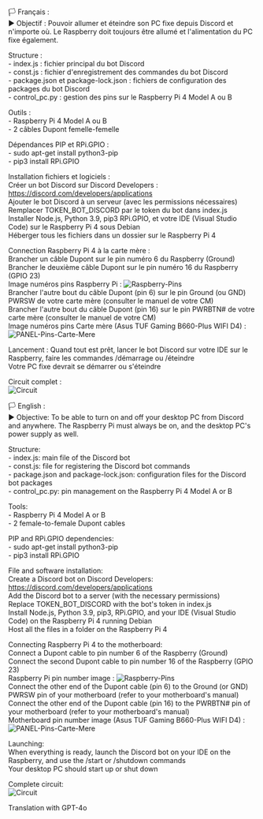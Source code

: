 🏳 Français :  
▶ Objectif : Pouvoir allumer et éteindre son PC fixe depuis Discord et n'importe où. Le Raspberry doit toujours être allumé et l'alimentation du PC fixe également.  


Structure :  
          - index.js : fichier principal du bot Discord  
          - const.js : fichier d'enregistrement des commandes du bot Discord  
          - package.json et package-lock.json : fichiers de configuration des packages du bot Discord  
          - control_pc.py : gestion des pins sur le Raspberry Pi 4 Model A ou B  

Outils :  
          - Raspberry Pi 4 Model A ou B  
          - 2 câbles Dupont femelle-femelle  

Dépendances PIP et RPi.GPIO :  
          - sudo apt-get install python3-pip  
          - pip3 install RPi.GPIO  

Installation fichiers et logiciels :  
  Créer un bot Discord sur Discord Developers : https://discord.com/developers/applications  
  Ajouter le bot Discord à un serveur (avec les permissions nécessaires)  
  Remplacer TOKEN_BOT_DISCORD par le token du bot dans index.js  
  Installer Node.js, Python 3.9, pip3 RPi.GPIO, et votre IDE (Visual Studio Code) sur le Raspberry Pi 4 sous Debian  
  Héberger tous les fichiers dans un dossier sur le Raspberry Pi 4  

Connection Raspberry Pi 4 à la carte mère :  
  Brancher un câble Dupont sur le pin numéro 6 du Raspberry (Ground)  
  Brancher le deuxième câble Dupont sur le pin numéro 16 du Raspberry (GPIO 23)  
  Image numéros pins Raspberry Pi : ![Raspberry-Pins](https://github.com/user-attachments/assets/070f5e65-37ed-40ea-a9ef-00bbb567f13a)  
  Brancher l'autre bout du câble Dupont (pin 6) sur le pin Ground (ou GND) PWRSW de votre carte mère (consulter le manuel de votre CM)  
  Brancher l'autre bout du câble Dupont (pin 16) sur le pin PWRBTN# de votre carte mère (consulter le manuel de votre CM)  
  Image numéros pins Carte mère (Asus TUF Gaming B660-Plus WIFI D4) : ![PANEL-Pins-Carte-Mere](https://github.com/user-attachments/assets/19e3ebd9-345d-44af-9399-0fc20a72c5e5)

Lancement :
  Quand tout est prêt, lancer le bot Discord sur votre IDE sur le Raspberry, faire les commandes /démarrage ou /éteindre  
  Votre PC fixe devrait se démarrer ou s'éteindre  


Circuit complet :  
![Circuit](https://github.com/user-attachments/assets/c6a6cfc7-e17d-4e0f-8b57-05b42092fed5)




🏳 English :  
▶ Objective: To be able to turn on and off your desktop PC from Discord and anywhere. The Raspberry Pi must always be on, and the desktop PC's power supply as well.  


Structure:  
          - index.js: main file of the Discord bot  
          - const.js: file for registering the Discord bot commands  
          - package.json and package-lock.json: configuration files for the Discord bot packages  
          - control_pc.py: pin management on the Raspberry Pi 4 Model A or B  

Tools:  
          - Raspberry Pi 4 Model A or B  
          - 2 female-to-female Dupont cables  

PIP and RPi.GPIO dependencies:  
          - sudo apt-get install python3-pip  
          - pip3 install RPi.GPIO  

File and software installation:  
  Create a Discord bot on Discord Developers: https://discord.com/developers/applications  
  Add the Discord bot to a server (with the necessary permissions)  
  Replace TOKEN_BOT_DISCORD with the bot's token in index.js  
  Install Node.js, Python 3.9, pip3, RPi.GPIO, and your IDE (Visual Studio Code) on the Raspberry Pi 4 running Debian  
  Host all the files in a folder on the Raspberry Pi 4  

Connecting Raspberry Pi 4 to the motherboard:  
  Connect a Dupont cable to pin number 6 of the Raspberry (Ground)  
  Connect the second Dupont cable to pin number 16 of the Raspberry (GPIO 23)  
  Raspberry Pi pin number image : ![Raspberry-Pins](https://github.com/user-attachments/assets/070f5e65-37ed-40ea-a9ef-00bbb567f13a)  
  Connect the other end of the Dupont cable (pin 6) to the Ground (or GND) PWRSW pin of your motherboard (refer to your motherboard's manual)  
  Connect the other end of the Dupont cable (pin 16) to the PWRBTN# pin of your motherboard (refer to your motherboard's manual)  
  Motherboard pin number image (Asus TUF Gaming B660-Plus WIFI D4) : ![PANEL-Pins-Carte-Mere](https://github.com/user-attachments/assets/19e3ebd9-345d-44af-9399-0fc20a72c5e5)  

Launching:  
  When everything is ready, launch the Discord bot on your IDE on the Raspberry, and use the /start or /shutdown commands  
  Your desktop PC should start up or shut down  

Complete circuit:  
![Circuit](https://github.com/user-attachments/assets/7ea0a697-559f-4156-b568-23b605dc0c46)


Translation with GPT-4o
